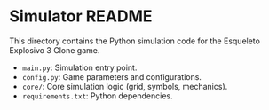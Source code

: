 # Simulator README

This directory contains the Python simulation code for the Esqueleto Explosivo 3 Clone game.

- `main.py`: Simulation entry point.
- `config.py`: Game parameters and configurations.
- `core/`: Core simulation logic (grid, symbols, mechanics).
- `requirements.txt`: Python dependencies.

